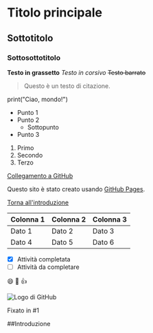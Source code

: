 

# Titolo principale
## Sottotitolo
### Sottosottotitolo



**Testo in grassetto**
*Testo in corsivo*
~~Testo barrato~~

> Questo è un testo di citazione.

print("Ciao, mondo!")

- Punto 1
- Punto 2
  - Sottopunto
- Punto 3

1. Primo
2. Secondo
3. Terzo

[Collegamento a GitHub](https://github.com)


Questo sito è stato creato usando [GitHub Pages](https://pages.github.com/).

[Torna all'introduzione](#introduzione)



| Colonna 1 | Colonna 2 | Colonna 3 |
| --------- | --------- | --------- |
| Dato 1    | Dato 2    | Dato 3    |
| Dato 4    | Dato 5    | Dato 6    |

- [x] Attività completata
- [ ] Attività da completare

:smile: :rocket: :+1:

![Logo di GitHub](https://github.githubassets.com/images/modules/logos_page/GitHub-Mark.png)



Fixato in #1

##Introduzione
